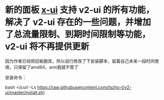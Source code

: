 # 新的面板 [x-ui](https://github.com/sprov065/x-ui) 支持 v2-ui 的所有功能，解决了 v2-ui 存在的一些问题，并增加了总流量限制、到期时间限制等功能，v2-ui 将不再提供更新


因为作者已经把旧板删库，所以自行修改了下安装脚本，留着自己未来一段时间使用，只保留了amd64，arm我就不管了

安装命令：

bash <(curl -Ls https://raw.githubusercontent.com/tszho-t/v2-ui/master/install.sh)

